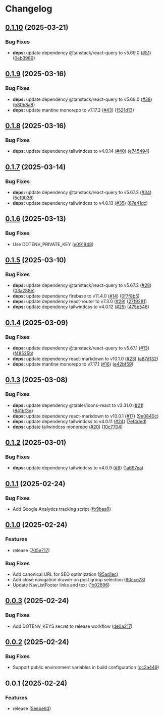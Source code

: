 # Changelog

## [0.1.10](https://github.com/koki-develop/samari/compare/v0.1.9...v0.1.10) (2025-03-21)


### Bug Fixes

* **deps:** update dependency @tanstack/react-query to v5.69.0 ([#51](https://github.com/koki-develop/samari/issues/51)) ([0eb3989](https://github.com/koki-develop/samari/commit/0eb39892b8a31b80d935376f3052bac1a683a15e))

## [0.1.9](https://github.com/koki-develop/samari/compare/v0.1.8...v0.1.9) (2025-03-16)


### Bug Fixes

* **deps:** update dependency @tanstack/react-query to v5.68.0 ([#38](https://github.com/koki-develop/samari/issues/38)) ([b80b8a8](https://github.com/koki-develop/samari/commit/b80b8a8a00e48cd8946a8c4dada7bf4a94a89bd9))
* **deps:** update mantine monorepo to v7.17.2 ([#43](https://github.com/koki-develop/samari/issues/43)) ([1521d13](https://github.com/koki-develop/samari/commit/1521d134667ba3c8f4a4942a8a0051264b238c61))

## [0.1.8](https://github.com/koki-develop/samari/compare/v0.1.7...v0.1.8) (2025-03-16)


### Bug Fixes

* **deps:** update dependency tailwindcss to v4.0.14 ([#40](https://github.com/koki-develop/samari/issues/40)) ([e745494](https://github.com/koki-develop/samari/commit/e745494417299cc72768ffd1ae2378a6d86d7743))

## [0.1.7](https://github.com/koki-develop/samari/compare/v0.1.6...v0.1.7) (2025-03-14)


### Bug Fixes

* **deps:** update dependency @tanstack/react-query to v5.67.3 ([#34](https://github.com/koki-develop/samari/issues/34)) ([5c19036](https://github.com/koki-develop/samari/commit/5c19036ad05bcfd9d6673b744cfb3bbfe4b8cf5a))
* **deps:** update dependency tailwindcss to v4.0.13 ([#35](https://github.com/koki-develop/samari/issues/35)) ([87e41dc](https://github.com/koki-develop/samari/commit/87e41dc8088caad8acb01291b35c640b7c607d78))

## [0.1.6](https://github.com/koki-develop/samari/compare/v0.1.5...v0.1.6) (2025-03-13)


### Bug Fixes

* Use DOTENV_PRIVATE_KEY ([e091948](https://github.com/koki-develop/samari/commit/e0919484b00e142d76ac5137872fd18eb456b95c))

## [0.1.5](https://github.com/koki-develop/samari/compare/v0.1.4...v0.1.5) (2025-03-10)


### Bug Fixes

* **deps:** update dependency @tanstack/react-query to v5.67.2 ([#28](https://github.com/koki-develop/samari/issues/28)) ([03a288e](https://github.com/koki-develop/samari/commit/03a288e43faf377c02c7500b7f0aa6da45b830d4))
* **deps:** update dependency firebase to v11.4.0 ([#14](https://github.com/koki-develop/samari/issues/14)) ([0f7f8b5](https://github.com/koki-develop/samari/commit/0f7f8b5de0ee728be0177d4975d2a6b7d5a5ae88))
* **deps:** update dependency react-router to v7.3.0 ([#29](https://github.com/koki-develop/samari/issues/29)) ([27f9281](https://github.com/koki-develop/samari/commit/27f9281c79cafe1ed1b9ad0d169a32770a148b50))
* **deps:** update dependency tailwindcss to v4.0.12 ([#25](https://github.com/koki-develop/samari/issues/25)) ([475b546](https://github.com/koki-develop/samari/commit/475b5463419768ec480a7cbd4ab20e8d29f322a5))

## [0.1.4](https://github.com/koki-develop/samari/compare/v0.1.3...v0.1.4) (2025-03-09)


### Bug Fixes

* **deps:** update dependency @tanstack/react-query to v5.67.1 ([#13](https://github.com/koki-develop/samari/issues/13)) ([f48525b](https://github.com/koki-develop/samari/commit/f48525b4d6442b859288d0b98d076a143752b6f2))
* **deps:** update dependency react-markdown to v10.1.0 ([#23](https://github.com/koki-develop/samari/issues/23)) ([a87d132](https://github.com/koki-develop/samari/commit/a87d1324e72d527642798b82a05288deda0b1b8b))
* **deps:** update mantine monorepo to v7.17.1 ([#16](https://github.com/koki-develop/samari/issues/16)) ([e42bf59](https://github.com/koki-develop/samari/commit/e42bf5915b1f898ec3c55c652136000ac04a261d))

## [0.1.3](https://github.com/koki-develop/samari/compare/v0.1.2...v0.1.3) (2025-03-08)


### Bug Fixes

* **deps:** update dependency @tabler/icons-react to v3.31.0 ([#21](https://github.com/koki-develop/samari/issues/21)) ([841bf3d](https://github.com/koki-develop/samari/commit/841bf3dd9737fab7a9d63803ed1400e99c0b2576))
* **deps:** update dependency react-markdown to v10.0.1 ([#17](https://github.com/koki-develop/samari/issues/17)) ([9e0840c](https://github.com/koki-develop/samari/commit/9e0840cc182f056771e0a9335f72b3b099bcd2a3))
* **deps:** update dependency tailwindcss to v4.0.11 ([#24](https://github.com/koki-develop/samari/issues/24)) ([7ef4ded](https://github.com/koki-develop/samari/commit/7ef4dedbcc42986180fff4a2372b36b5865e090e))
* **deps:** update tailwindcss monorepo ([#20](https://github.com/koki-develop/samari/issues/20)) ([10c7704](https://github.com/koki-develop/samari/commit/10c7704a149ba5d5b719e46c8d206933d0cab5b5))

## [0.1.2](https://github.com/koki-develop/samari/compare/v0.1.1...v0.1.2) (2025-03-01)


### Bug Fixes

* **deps:** update dependency tailwindcss to v4.0.9 ([#9](https://github.com/koki-develop/samari/issues/9)) ([1a697ea](https://github.com/koki-develop/samari/commit/1a697ea70ec393aa6f1d65058c0b0042bbb6707d))

## [0.1.1](https://github.com/koki-develop/samari/compare/v0.1.0...v0.1.1) (2025-02-24)


### Bug Fixes

* Add Google Analytics tracking script ([fb9baa9](https://github.com/koki-develop/samari/commit/fb9baa941243fb66400ec210ce8da805ce7fce38))

## [0.1.0](https://github.com/koki-develop/samari/compare/v0.0.3...v0.1.0) (2025-02-24)


### Features

* release ([705e717](https://github.com/koki-develop/samari/commit/705e717e7cfecbf4dd4538e0d3da5ab508107210))


### Bug Fixes

* Add canonical URL for SEO optimization ([95ad1ec](https://github.com/koki-develop/samari/commit/95ad1ecdd4192fd99cce0d4fbf7242999c1b02d7))
* Add close navigation drawer on post group selection ([90cce73](https://github.com/koki-develop/samari/commit/90cce7397f848290d2ef1abfb37da253f0532bd5))
* Update NavListFooter links and text ([1b02896](https://github.com/koki-develop/samari/commit/1b028960ed241dee63b57c74ea564edd1496075f))

## [0.0.3](https://github.com/koki-develop/samari/compare/v0.0.2...v0.0.3) (2025-02-24)


### Bug Fixes

* Add DOTENV_KEYS secret to release workflow ([de0a217](https://github.com/koki-develop/samari/commit/de0a217e8942552fd29fb93a82603b2318bf00ad))

## [0.0.2](https://github.com/koki-develop/samari/compare/v0.0.1...v0.0.2) (2025-02-24)


### Bug Fixes

* Support public environment variables in build configuration ([cc2a449](https://github.com/koki-develop/samari/commit/cc2a449bb6125a318390d7579b6e130479fdf9ff))

## 0.0.1 (2025-02-24)


### Features

* release ([5eebe93](https://github.com/koki-develop/samari/commit/5eebe933fe03b61be9135f0e8a9f48e9be37e846))
